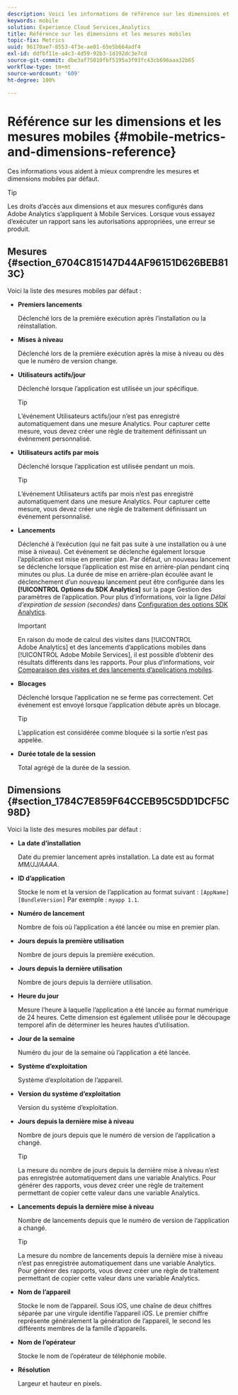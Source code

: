 ```yaml
---
description: Voici les informations de référence sur les dimensions et les mesures mobiles par défaut.
keywords: mobile
solution: Experience Cloud Services,Analytics
title: Référence sur les dimensions et les mesures mobiles
topic-fix: Metrics
uuid: 96170ae7-8553-4f3e-ae01-65e5b664adf4
exl-id: ddfbf11e-a4c3-4d59-92b3-1d192dc3e7cd
source-git-commit: dbe3af75010fbf5195a3f93fc43cb696aaa32b65
workflow-type: tm+mt
source-wordcount: '609'
ht-degree: 100%

---
```


# Référence sur les dimensions et les mesures mobiles {#mobile-metrics-and-dimensions-reference}

Ces informations vous aident à mieux comprendre les mesures et dimensions mobiles par défaut.

>[!TIP]
>
>Les droits d’accès aux dimensions et aux mesures configurés dans Adobe Analytics s’appliquent à Mobile Services. Lorsque vous essayez d’exécuter un rapport sans les autorisations appropriées, une erreur se produit.

## Mesures {#section_6704C815147D44AF96151D626BEB813C}

Voici la liste des mesures mobiles par défaut :

* **Premiers lancements**

   Déclenché lors de la première exécution après l’installation ou la réinstallation.

* **Mises à niveau**

   Déclenché lors de la première exécution après la mise à niveau ou dès que le numéro de version change.

* **Utilisateurs actifs/jour**

   Déclenché lorsque l’application est utilisée un jour spécifique.

   >[!TIP]
   >
   >L’événement Utilisateurs actifs/jour n’est pas enregistré automatiquement dans une mesure Analytics. Pour capturer cette mesure, vous devez créer une règle de traitement définissant un événement personnalisé.

* **Utilisateurs actifs par mois**

   Déclenché lorsque l’application est utilisée pendant un mois.

   >[!TIP]
   >L’événement Utilisateurs actifs par mois n’est pas enregistré automatiquement dans une mesure Analytics. Pour capturer cette mesure, vous devez créer une règle de traitement définissant un événement personnalisé.

* **Lancements**

   Déclenché à l’exécution (qui ne fait pas suite à une installation ou à une mise à niveau). Cet événement se déclenche également lorsque l’application est mise en premier plan. Par défaut, un nouveau lancement se déclenche lorsque l’application est mise en arrière-plan pendant cinq minutes ou plus. La durée de mise en arrière-plan écoulée avant le déclenchement d’un nouveau lancement peut être configurée dans les **[!UICONTROL Options du SDK Analytics]** sur la page Gestion des paramètres de l’application. Pour plus d’informations, voir la ligne *Délai d’expiration de session (secondes)* dans [Configuration des options SDK Analytics](/help/using/c-manage-app-settings/c-mob-confg-app/t-config-analytics/t-config-analytics.md).

   >[!IMPORTANT]
   >En raison du mode de calcul des visites dans [!UICONTROL Adobe Analytics] et des lancements d’applications mobiles dans [!UICONTROL Adobe Mobile Services], il est possible d’obtenir des résultats différents dans les rapports. Pour plus d’informations, voir [Comparaison des visites et des lancements d’applications mobiles](https://helpx.adobe.com/fr/analytics/kb/compare-visits-and-mobile-app-launches.html).

* **Blocages**

   Déclenché lorsque l’application ne se ferme pas correctement. Cet événement est envoyé lorsque l’application débute après un blocage.

   >[!TIP]
   >L’application est considérée comme bloquée si la sortie n’est pas appelée.

* **Durée totale de la session**

   Total agrégé de la durée de la session.

## Dimensions {#section_1784C7E859F64CCEB95C5DD1DCF5C98D}

Voici la liste des mesures mobiles par défaut :

* **La date d’installation**

   Date du premier lancement après installation. La date est au format *MM/JJ/AAAA*.

* **ID d’application**

   Stocke le nom et la version de l’application au format suivant : `[AppName] [BundleVersion]` Par exemple : `myapp 1.1`.

* **Numéro de lancement**

   Nombre de fois où l’application a été lancée ou mise en premier plan.

* **Jours depuis la première utilisation**

   Nombre de jours depuis la première exécution.

* **Jours depuis la dernière utilisation**

   Nombre de jours depuis la dernière utilisation.

* **Heure du jour**

   Mesure l’heure à laquelle l’application a été lancée au format numérique de 24 heures. Cette dimension est également utilisée pour le découpage temporel afin de déterminer les heures hautes d’utilisation.

* **Jour de la semaine**

   Numéro du jour de la semaine où l’application a été lancée.

* **Système d’exploitation**

   Système d’exploitation de l’appareil.

* **Version du système d’exploitation**

   Version du système d’exploitation.

* **Jours depuis la dernière mise à niveau**

   Nombre de jours depuis que le numéro de version de l’application a changé.

   >[!TIP]
   >
   >La mesure du nombre de jours depuis la dernière mise à niveau n’est pas enregistrée automatiquement dans une variable Analytics. Pour générer des rapports, vous devez créer une règle de traitement permettant de copier cette valeur dans une variable Analytics.

* **Lancements depuis la dernière mise à niveau**

   Nombre de lancements depuis que le numéro de version de l’application a changé.

   >[!TIP]
   >
   >La mesure du nombre de lancements depuis la dernière mise à niveau n’est pas enregistrée automatiquement dans une variable Analytics. Pour générer des rapports, vous devez créer une règle de traitement permettant de copier cette valeur dans une variable Analytics.

* **Nom de l’appareil**

   Stocke le nom de l’appareil. Sous iOS, une chaîne de deux chiffres séparée par une virgule identifie l’appareil iOS. Le premier chiffre représente généralement la génération de l’appareil, le second les différents membres de la famille d’appareils.

* **Nom de l’opérateur**

   Stocke le nom de l’opérateur de téléphonie mobile.

* **Résolution**

   Largeur et hauteur en pixels.
